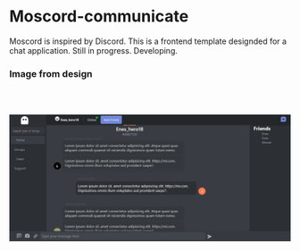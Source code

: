# Moscord-communicate

Moscord is inspired by Discord. This is a frontend template designded for a chat application. Still in progress. Developing.
<h3>Image from design<h3>
<br><br>
<img src="https://raw.githubusercontent.com/enesislam/Moscord-communicate/main/Screenshot%202022-03-16%20at%2023-46-23%20Chat%20Moscord.png">
<br>
